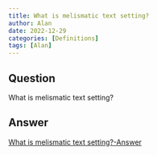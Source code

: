 ```yaml
---
title: What is melismatic text setting?
author: Alan
date: 2022-12-29
categories: [Definitions]
tags: [Alan]
---
```


## Question

What is melismatic text setting?



## Answer

[What is melismatic text setting?-Answer](/music-history/posts/What-is-melismatic-text-setting-answer/)